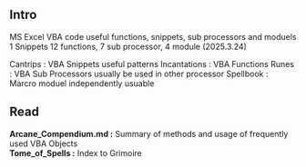 ## Intro
MS Excel VBA code useful functions, snippets, sub processors and moduels<br>
1 Snippets 12 functions, 7 sub processor, 4 module (2025.3.24)

Cantrips : VBA Snippets useful patterns
Incantations : VBA Functions
Runes : VBA Sub Processors usually be used in other processor
Spellbook : Marcro moduel independently usuable


## Read 
**Arcane_Compendium.md :** Summary of methods and usage of frequently used VBA Objects<br>
**Tome_of_Spells :** Index to Grimoire
